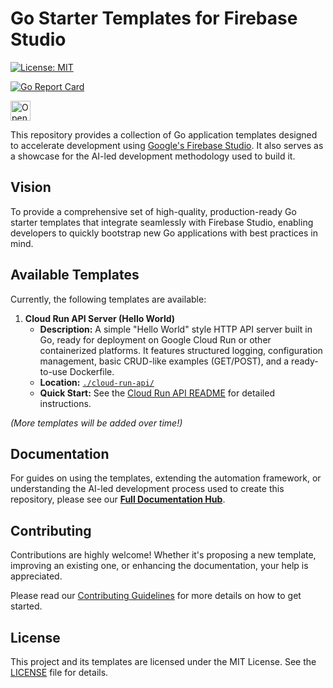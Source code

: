 # Go Starter Templates for Firebase Studio

[![License: MIT](https://img.shields.io/badge/License-MIT-yellow.svg)](LICENSE)
<!-- Add other badges as relevant, e.g., build status, PRs welcome -->
[![Go Report Card](https://goreportcard.com/badge/github.com/contextvibes/firebase-studio-go-template)](https://goreportcard.com/report/github.com/contextvibes/firebase-studio-go-template)

<a href="https://studio.firebase.google.com/new?template=https%3A%2F%2Fgithub.com%2Fcontextvibes%2Ffirebase-studio-go-template">
  <picture>
    <source
      media="(prefers-color-scheme: dark)"
      srcset="https://cdn.firebasestudio.dev/btn/open_dark_32.svg">
    <source
      media="(prefers-color-scheme: light)"
      srcset="https://cdn.firebasestudio.dev/btn/open_light_32.svg">
    <img
      height="32"
      alt="Open in Firebase Studio"
      src="https://cdn.firebasestudio.dev/btn/open_blue_32.svg">
  </picture>
</a>

This repository provides a collection of Go application templates designed to accelerate development using [Google's Firebase Studio](https://idx.dev/). It also serves as a showcase for the AI-led development methodology used to build it.

## Vision

To provide a comprehensive set of high-quality, production-ready Go starter templates that integrate seamlessly with Firebase Studio, enabling developers to quickly bootstrap new Go applications with best practices in mind.

## Available Templates

Currently, the following templates are available:

1.  **Cloud Run API Server (Hello World)**
    *   **Description:** A simple "Hello World" style HTTP API server built in Go, ready for deployment on Google Cloud Run or other containerized platforms. It features structured logging, configuration management, basic CRUD-like examples (GET/POST), and a ready-to-use Dockerfile.
    *   **Location:** [`./cloud-run-api/`](./cloud-run-api/)
    *   **Quick Start:** See the [Cloud Run API README](./cloud-run-api/README.md) for detailed instructions.

*(More templates will be added over time!)*

## Documentation

For guides on using the templates, extending the automation framework, or understanding the AI-led development process used to create this repository, please see our **[Full Documentation Hub](./docs/README.md)**.

## Contributing

Contributions are highly welcome! Whether it's proposing a new template, improving an existing one, or enhancing the documentation, your help is appreciated.

Please read our [Contributing Guidelines](CONTRIBUTING.md) for more details on how to get started.

## License

This project and its templates are licensed under the MIT License. See the [LICENSE](LICENSE) file for details.